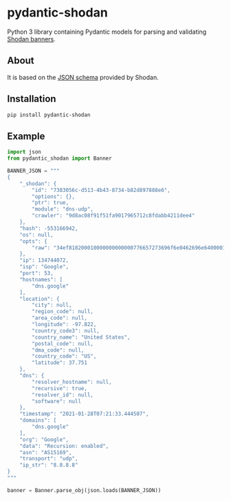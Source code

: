 # pydantic-shodan
Python 3 library containing Pydantic models for parsing and validating [Shodan banners](https://datapedia.shodan.io/).

## About
It is based on the [JSON schema](https://datapedia.shodan.io/banner.schema.json) provided by Shodan.

## Installation
```bash
pip install pydantic-shodan
```

## Example
```python
import json
from pydantic_shodan import Banner

BANNER_JSON = """
{
    "_shodan": {
        "id": "7383056c-d513-4b43-8734-b82d897888e6",
        "options": {},
        "ptr": true,
        "module": "dns-udp",
        "crawler": "9d8ac08f91f51fa9017965712c8fdabb4211dee4"
    },
    "hash": -553166942,
    "os": null,
    "opts": {
        "raw": "34ef818200010000000000000776657273696f6e0462696e640000100003"
    },
    "ip": 134744072,
    "isp": "Google",
    "port": 53,
    "hostnames": [
        "dns.google"
    ],
    "location": {
        "city": null,
        "region_code": null,
        "area_code": null,
        "longitude": -97.822,
        "country_code3": null,
        "country_name": "United States",
        "postal_code": null,
        "dma_code": null,
        "country_code": "US",
        "latitude": 37.751
    },
    "dns": {
        "resolver_hostname": null,
        "recursive": true,
        "resolver_id": null,
        "software": null
    },
    "timestamp": "2021-01-28T07:21:33.444507",
    "domains": [
        "dns.google"
    ],
    "org": "Google",
    "data": "Recursion: enabled",
    "asn": "AS15169",
    "transport": "udp",
    "ip_str": "8.8.8.8"
}
"""

banner = Banner.parse_obj(json.loads(BANNER_JSON))
```